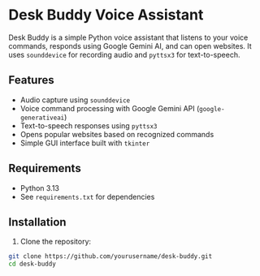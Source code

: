 # Desk Buddy Voice Assistant

Desk Buddy is a simple Python voice assistant that listens to your voice commands, responds using Google Gemini AI, and can open websites. It uses `sounddevice` for recording audio and `pyttsx3` for text-to-speech.

## Features

- Audio capture using `sounddevice`
- Voice command processing with Google Gemini API (`google-generativeai`)
- Text-to-speech responses using `pyttsx3`
- Opens popular websites based on recognized commands
- Simple GUI interface built with `tkinter`

## Requirements

- Python 3.13
- See `requirements.txt` for dependencies

## Installation

1. Clone the repository:

```bash
git clone https://github.com/yourusername/desk-buddy.git
cd desk-buddy
